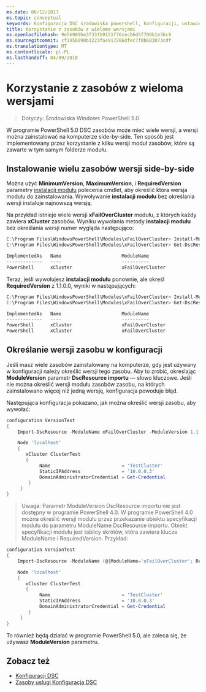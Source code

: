 ```yaml
---
ms.date: 06/12/2017
ms.topic: conceptual
keywords: Konfiguracja DSC środowiska powershell, konfiguracji, ustawienia
title: Korzystanie z zasobów z wieloma wersjami
ms.openlocfilehash: 9e5b989be3f33fb9151f76cecb6d5f700b1e36c9
ms.sourcegitcommit: cf195b090b3223fa4917206dfec7f0b603873cdf
ms.translationtype: MT
ms.contentlocale: pl-PL
ms.lasthandoff: 04/09/2018
---
```

# <a name="using-resources-with-multiple-versions"></a>Korzystanie z zasobów z wieloma wersjami

> Dotyczy: Środowiska Windows PowerShell 5.0

W programie PowerShell 5.0 DSC zasobów może mieć wiele wersji, a wersji można zainstalować na komputerze side-by-side. Ten sposób jest implementowany przez korzystanie z kilku wersji moduł zasobów, które są zawarte w tym samym folderze modułu.

## <a name="installing-multiple-resource-versions-side-by-side"></a>Instalowanie wielu zasobów wersji side-by-side

Można użyć **MinimumVersion**, **MaximumVersion**, i **RequiredVersion** parametry [instalacji modułu](https://technet.microsoft.com/library/dn807162.aspx) polecenia cmdlet, aby określić która wersja modułu do zainstalowania. Wywoływanie **instalacji modułu** bez określania wersji instaluje najnowszą wersję.

Na przykład istnieje wiele wersji **xFailOverCluster** modułu, z których każdy zawiera **xCluster** zasobów. Wyniku wywołania metody **instalacji modułu** bez określania wersji numer wygląda następująco:

```powershell
C:\Program Files\WindowsPowerShell\Modules\xFailOverCluster> Install-Module xFailOverCluster
C:\Program Files\WindowsPowerShell\Modules\xFailOverCluster> Get-DscResource xCluster

ImplementedAs   Name                      ModuleName                     Version    Properties
-------------   ----                      ----------                     -------    ----------
PowerShell      xCluster                  xFailOverCluster               1.2.0.0    {DomainAdministratorCredential, ...
```

Teraz, jeśli wywołujesz **instalacji modułu** ponownie, ale określ **RequiredVersion** z 1.1.0.0, wyniki w następujących:

```powershell
C:\Program Files\WindowsPowerShell\Modules\xFailOverCluster> Install-Module xFailOverCluster -RequiredVersion 1.1
C:\Program Files\WindowsPowerShell\Modules\xFailOverCluster> Get-DscResource xCluster

ImplementedAs   Name                      ModuleName                     Version    Properties
-------------   ----                      ----------                     -------    ----------
PowerShell      xCluster                  xFailOverCluster               1.1        {DomainAdministratorCredential, Name, ...
PowerShell      xCluster                  xFailOverCluster               1.2.0.0    {DomainAdministratorCredential, Name, ...
```

## <a name="specifying-a-resource-version-in-a-configuration"></a>Określanie wersji zasobu w konfiguracji

Jeśli masz wiele zasobów zainstalowany na komputerze, gdy jest używany w konfiguracji należy określić wersji tego zasobu. Aby to zrobić, określając **ModuleVersion** parametr **DscResource importu** — słowo kluczowe. Jeśli nie można określić wersji modułu zasobów zasobu, na których zainstalowano więcej niż jedną wersję, konfiguracja powoduje błąd.

Następująca konfiguracja pokazano, jak można określić wersji zasobu, aby wywołać:

```powershell
configuration VersionTest
{
    Import-DscResource -ModuleName xFailOverCluster -ModuleVersion 1.1

    Node 'localhost'
    {
       xCluster ClusterTest
       {
            Name                          = 'TestCluster'
            StaticIPAddress               = '10.0.0.3'
            DomainAdministratorCredential = Get-Credential
        }
     }
}
```

>Uwaga: Parametr ModuleVersion DscResource importu nie jest dostępny w programie PowerShell 4.0. W programie PowerShell 4.0 można określić wersji modułu przez przekazanie obiektu specyfikacji modułu do parametru ModuleName DscResource importu. Obiekt specyfikacji modułu jest tablicy skrótów, która zawiera klucze ModuleName i RequiredVersion. Przykład:

```powershell
configuration VersionTest
{
    Import-DscResource -ModuleName (@{ModuleName='xFailOverCluster'; RequiredVersion='1.1'} )

    Node 'localhost'
    {
       xCluster ClusterTest
       {
            Name                          = 'TestCluster'
            StaticIPAddress               = '10.0.0.3'
            DomainAdministratorCredential = Get-Credential
        }
     }
}
```

To również będą działać w programie PowerShell 5.0, ale zaleca się, że używasz **ModuleVersion** parametru.

## <a name="see-also"></a>Zobacz też
* [Konfiguracji DSC](configurations.md)
* [Zasoby usługi Konfiguracja DSC](resources.md)